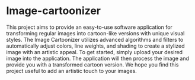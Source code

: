# Image-cartoonizer
This project aims to provide an easy-to-use software application for transforming regular images into cartoon-like versions with unique visual styles. The Image Cartoonizer utilizes advanced algorithms and filters to automatically adjust colors, line weights, and shading to create a stylized image with an artistic appeal.
To get started, simply upload your desired image into the application. The application will then process the image and provide you with a transformed cartoon version.
We hope you find this project useful to add an artistic touch to your images.
